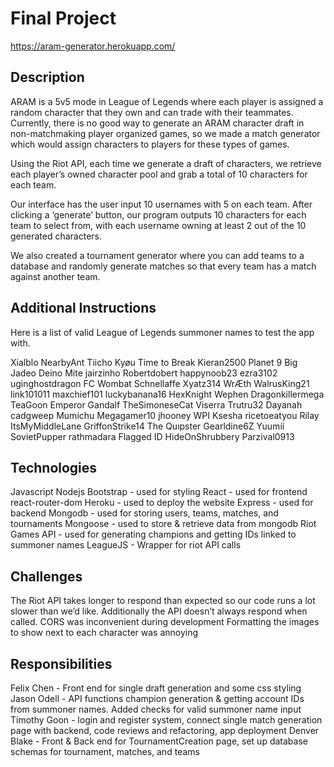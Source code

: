 # Final Project
https://aram-generator.herokuapp.com/ 
## Description
ARAM is a 5v5 mode in League of Legends where each player is assigned a random character that they own and can trade with their teammates. Currently, there is no good way to generate an ARAM character draft in non-matchmaking player organized games, so we made a match generator which would assign characters to players for these types of games. 

Using the Riot API, each time we generate a draft of characters, we retrieve each player’s owned character pool and grab a total of 10 characters for each team.

Our interface has the user input 10 usernames with 5 on each team. After clicking a ‘generate’ button, our program outputs 10 characters for each team to select from, with each username owning at least 2 out of the 10 generated characters.

We also created a tournament generator where you can add teams to a database and randomly generate matches so that every team has a match against another team.

## Additional Instructions

Here is a list of valid League of Legends summoner names to test the app with.

Xialblo
NearbyAnt
Tiicho
Kyøu
Time to Break
Kieran2500
Planet 9
Big Jadeo
Deino Mite
jairzinho
Robertdobert
happynoob23
ezra3102
uginghostdragon
FC Wombat
Schnellaffe
Xyatz314
WrÆth
WalrusKing21
link101011
maxchief101
luckybanana16
HexKnight 
Wephen
Dragonkillermega
TeaGoon
Emperor Gandalf
TheSimoneseCat
Viserra
Trutru32
Dayanah
cadgweep
Mumichu
Megagamer10
jhooney WPI
Ksesha
ricetoeatyou
Rilay
ItsMyMiddleLane
GriffonStrike14
The Quıpster
Gearldine6Z
Yuumíí
SovietPupper
rathmadara
Flagged ID
HideOnShrubbery
Parzival0913

## Technologies
Javascript
Nodejs
Bootstrap - used for styling 
React - used for frontend 
react-router-dom
Heroku - used to deploy the website
Express - used for backend
Mongodb - used for storing users, teams, matches, and tournaments
Mongoose - used to store & retrieve data from mongodb
Riot Games API - used for generating champions and getting IDs linked to summoner names
LeagueJS - Wrapper for riot API calls 

## Challenges
The Riot API takes longer to respond than expected so our code runs a lot slower than we’d like. Additionally the API doesn’t always respond when called. 
CORS was inconvenient during development
Formatting the images to show next to each character was annoying

## Responsibilities

Felix Chen - Front end for single draft generation and some css styling
Jason Odell - API functions champion generation & getting account IDs from summoner names. Added checks for valid summoner name input
Timothy Goon - login and register system, connect single match generation page with backend, code reviews and refactoring, app deployment
Denver Blake - Front & Back end for TournamentCreation page, set up database schemas for tournament, matches, and teams

